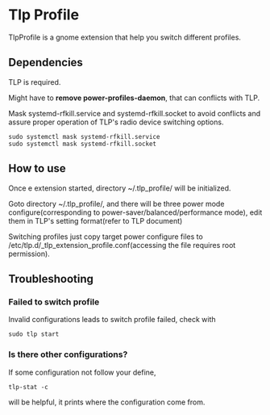# Tlp Profile

TlpProfile is a gnome extension that help you switch different profiles.

## Dependencies

TLP is required.

Might have to **remove power-profiles-daemon**, that can conflicts with TLP.

Mask systemd-rfkill.service and systemd-rfkill.socket to avoid conflicts and assure proper operation of TLP's radio device switching options.
```shell
sudo systemctl mask systemd-rfkill.service
sudo systemctl mask systemd-rfkill.socket
```

## How to use

Once e extension started, directory ~/.tlp_profile/ will be initialized.

Goto directory ~/.tlp_profile/, and there will be three power mode configure(corresponding to power-saver/balanced/performance mode),
edit them in TLP's setting format(refer to TLP document)

Switching profiles just copy target power configure files to /etc/tlp.d/_tlp_extension_profile.conf(accessing the file requires root permission). 

## Troubleshooting

### Failed to switch profile
Invalid configurations leads to switch profile failed, check with
```shell
sudo tlp start
```

### Is there other configurations?
If some configuration not follow your define,
```shell
tlp-stat -c
```
will be helpful, it prints where the configuration come from. 
